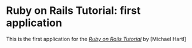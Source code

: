 # Ruby on Rails Tutorial: first application

This is the first application for the
[*Ruby on Rails Tutorial*](http://railstutorial.org/)
by [Michael Hartl]